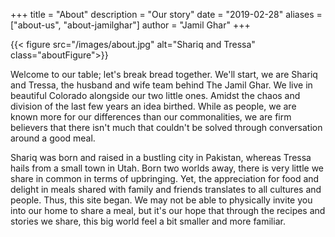 +++
title = "About"
description = "Our story"
date = "2019-02-28"
aliases = ["about-us", "about-jamilghar"]
author = "Jamil Ghar"
+++

{{< figure src="/images/about.jpg" alt="Shariq and Tressa" class="aboutFigure">}}

Welcome to our table; let's break bread together. 
We'll start, we are Shariq and Tressa, the husband and wife team behind The Jamil Ghar. We live in beautiful Colorado alongside our two little ones. 
Amidst the chaos and division of the last few years an idea birthed. While as people, we are known more for our differences than our commonalities, we are firm believers that there isn't much that couldn't be solved through conversation around a good meal. 

Shariq was born and raised in a bustling city in Pakistan, whereas Tressa hails from a small town in Utah. Born two worlds away, there is very little we share in common in terms of upbringing. Yet, the appreciation for food and delight in meals shared with family and friends translates to all cultures and people. Thus, this site began. We may not be able to physically invite you into our home to share a meal, but it's our hope that through the recipes and stories we share, this big world feel a bit smaller and more familiar.     


